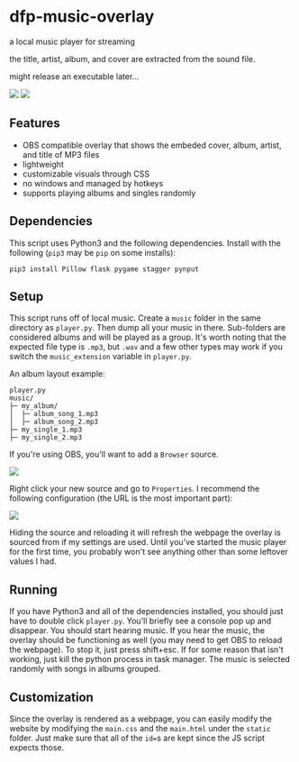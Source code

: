 # dfp-music-overlay
a local music player for streaming

the title, artist, album, and cover are extracted from the sound file.

might release an executable later...

![](https://i.ibb.co/bRgt2TL/overlay-tool.png)
![](https://i.ibb.co/r48LkXL/image.png)

## Features

- OBS compatible overlay that shows the embeded cover, album, artist, and title of MP3 files
- lightweight
- customizable visuals through CSS
- no windows and managed by hotkeys
- supports playing albums and singles randomly

## Dependencies

This script uses Python3 and the following dependencies. Install with the following (`pip3` may be `pip` on some installs):

`pip3 install Pillow flask pygame stagger pynput`

## Setup

This script runs off of local music. Create a `music` folder in the same directory as `player.py`. Then dump all your music in there. Sub-folders are considered albums and will be played as a group. It's worth noting that the expected file type is `.mp3`, but `.wav` and a few other types may work if you switch the `music_extension` variable in `player.py`.

An album layout example:
```
player.py
music/
├─ my_album/
│  ├─ album_song_1.mp3
│  ├─ album_song_2.mp3
├─ my_single_1.mp3
├─ my_single_2.mp3
```

If you're using OBS, you'll want to add a `Browser` source.

![](https://i.imgur.com/exBu426.png)

Right click your new source and go to `Properties`. I recommend the following configuration (the URL is the most important part):

![](https://i.imgur.com/FduOGuN.png)

Hiding the source and reloading it will refresh the webpage the overlay is sourced from if my settings are used. Until you've started the music player for the first time, you probably won't see anything other than some leftover values I had.

## Running

If you have Python3 and all of the dependencies installed, you should just have to double click `player.py`. You'll briefly see a console pop up and disappear. You should start hearing music. If you hear the music, the overlay should be functioning as well (you may need to get OBS to reload the webpage). To stop it, just press shift+esc. If for some reason that isn't working, just kill the python process in task manager. The music is selected randomly with songs in albums grouped.

## Customization

Since the overlay is rendered as a webpage, you can easily modify the website by modifying the `main.css` and the `main.html` under the `static` folder. Just make sure that all of the `id=`s are kept since the JS script expects those.
